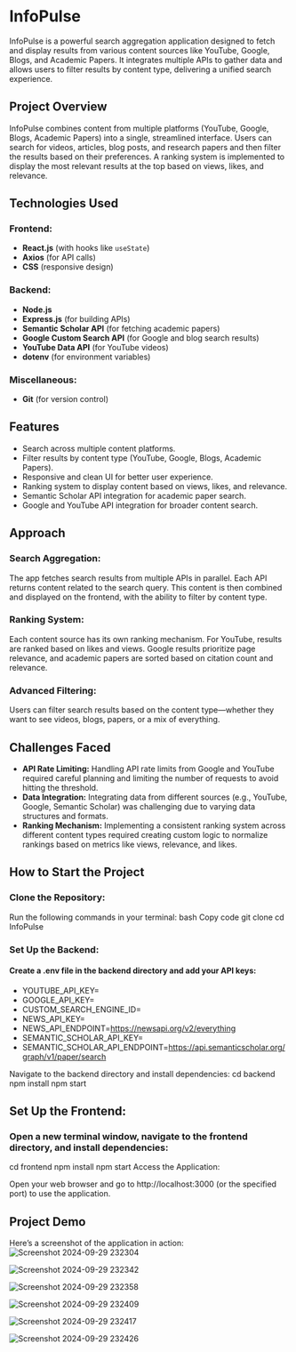 # InfoPulse

InfoPulse is a powerful search aggregation application designed to fetch and display results from various content sources like YouTube, Google, Blogs, and Academic Papers. It integrates multiple APIs to gather data and allows users to filter results by content type, delivering a unified search experience.

## Project Overview

InfoPulse combines content from multiple platforms (YouTube, Google, Blogs, Academic Papers) into a single, streamlined interface. Users can search for videos, articles, blog posts, and research papers and then filter the results based on their preferences. A ranking system is implemented to display the most relevant results at the top based on views, likes, and relevance.

## Technologies Used

### Frontend:
- **React.js** (with hooks like `useState`)
- **Axios** (for API calls)
- **CSS** (responsive design)

### Backend:
- **Node.js**
- **Express.js** (for building APIs)
- **Semantic Scholar API** (for fetching academic papers)
- **Google Custom Search API** (for Google and blog search results)
- **YouTube Data API** (for YouTube videos)
- **dotenv** (for environment variables)

### Miscellaneous:
- **Git** (for version control)

## Features
- Search across multiple content platforms.
- Filter results by content type (YouTube, Google, Blogs, Academic Papers).
- Responsive and clean UI for better user experience.
- Ranking system to display content based on views, likes, and relevance.
- Semantic Scholar API integration for academic paper search.
- Google and YouTube API integration for broader content search.

## Approach

### Search Aggregation:
The app fetches search results from multiple APIs in parallel. Each API returns content related to the search query. This content is then combined and displayed on the frontend, with the ability to filter by content type.

### Ranking System:
Each content source has its own ranking mechanism. For YouTube, results are ranked based on likes and views. Google results prioritize page relevance, and academic papers are sorted based on citation count and relevance.

### Advanced Filtering:
Users can filter search results based on the content type—whether they want to see videos, blogs, papers, or a mix of everything.

## Challenges Faced
- **API Rate Limiting:** Handling API rate limits from Google and YouTube required careful planning and limiting the number of requests to avoid hitting the threshold.
- **Data Integration:** Integrating data from different sources (e.g., YouTube, Google, Semantic Scholar) was challenging due to varying data structures and formats.
- **Ranking Mechanism:** Implementing a consistent ranking system across different content types required creating custom logic to normalize rankings based on metrics like views, relevance, and likes.

## How to Start the Project
### Clone the Repository:

Run the following commands in your terminal:
bash
Copy code
git clone <repository-url>
cd InfoPulse

### Set Up the Backend:

#### Create a .env file in the backend directory and add your API keys:
- YOUTUBE_API_KEY=
- GOOGLE_API_KEY=
- CUSTOM_SEARCH_ENGINE_ID=
- NEWS_API_KEY=
- NEWS_API_ENDPOINT=https://newsapi.org/v2/everything
- SEMANTIC_SCHOLAR_API_KEY=
- SEMANTIC_SCHOLAR_API_ENDPOINT=https://api.semanticscholar.org/graph/v1/paper/search

Navigate to the backend directory and install dependencies:
cd backend
npm install
npm start

## Set Up the Frontend:

### Open a new terminal window, navigate to the frontend directory, and install dependencies:
cd frontend
npm install
npm start
Access the Application:

Open your web browser and go to http://localhost:3000 (or the specified port) to use the application.

## Project Demo

Here’s a screenshot of the application in action:
![Screenshot 2024-09-29 232304](https://github.com/user-attachments/assets/e2aeb199-89b5-4c8a-80ff-1bc9e673e1d4)

![Screenshot 2024-09-29 232342](https://github.com/user-attachments/assets/c7b95393-78e1-406a-a28d-ecce54d48a1f)

![Screenshot 2024-09-29 232358](https://github.com/user-attachments/assets/6a7fedcd-8a35-49cb-87d5-3ec89396608f)

![Screenshot 2024-09-29 232409](https://github.com/user-attachments/assets/285cf742-b02b-4d3e-95c2-b2f29c76fd68)

![Screenshot 2024-09-29 232417](https://github.com/user-attachments/assets/a9d783ed-bd74-40a5-bf3e-aee21c7fccd9)

![Screenshot 2024-09-29 232426](https://github.com/user-attachments/assets/8d1c9ed4-c22c-486e-ac45-6a8c6d84b323)






